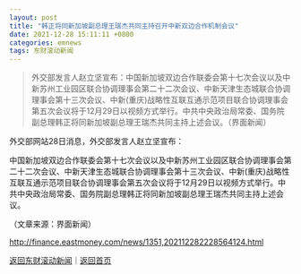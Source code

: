 ```yaml
---
layout: post
title: "韩正将同新加坡副总理王瑞杰共同主持召开中新双边合作机制会议"
date: 2021-12-28 15:11:11 +0800
categories: emnews
tags: 东财滚动新闻
---
```

> 外交部发言人赵立坚宣布：中国新加坡双边合作联委会第十七次会议以及中新苏州工业园区联合协调理事会第二十二次会议、中新天津生态城联合协调理事会第十三次会议、中新(重庆)战略性互联互通示范项目联合协调理事会第五次会议将于12月29日以视频方式举行。中共中央政治局常委、国务院副总理韩正将同新加坡副总理王瑞杰共同主持上述会议。（界面新闻）

<p>外交部网站28日消息，外交部发言人赵立坚宣布：</p>
 <p>中国新加坡双边合作联委会第十七次会议以及中新苏州工业园区联合协调理事会第二十二次会议、中新天津生态城联合协调理事会第十三次会议、中新(重庆)战略性互联互通示范项目联合协调理事会第五次会议将于12月29日以视频方式举行。中共中央政治局常委、国务院副总理韩正将同新加坡副总理王瑞杰共同主持上述会议。</p><p class="em_media">（文章来源：界面新闻）</p>

<http://finance.eastmoney.com/news/1351,202112282228564124.html>

[返回东财滚动新闻](//finews.withounder.com/emnews/)｜[返回首页](//finews.withounder.com/)